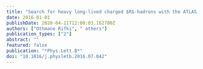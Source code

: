 ```yaml
---
title: "Search for heavy long-lived charged $R$-hadrons with the ATLAS detector in 3.2 fb$^-1$ of proton--proton collision data at $sqrts = 13$ TeV"
date: 2016-01-01
publishDate: 2020-04-11T12:00:03.162700Z
authors: ["Othmane Rifki", " others"]
publication_types: ["2"]
abstract: ""
featured: false
publication: "*Phys.Lett.B*"
doi: "10.1016/j.physletb.2016.07.042"
---
```



